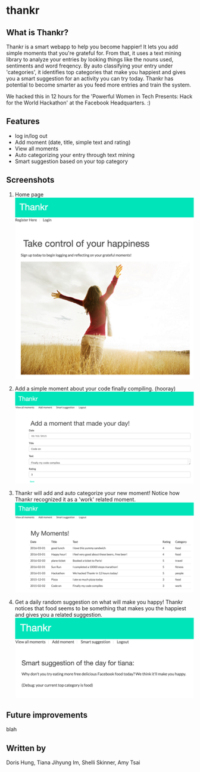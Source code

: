 # thankr

## What is Thankr?

Thankr is a smart webapp to help you become happier! It lets you add simple moments that you're grateful for. From that, it uses a text mining library to analyze your entries by looking things like the nouns used, sentiments and word freqency. By auto classifying your entry under 'categories', it identifies top categories that make you happiest and gives you a smart suggestion for an activity you can try today. Thankr has potential to become smarter as you feed more entries and train the system. 

We hacked this in 12 hours for the 'Powerful Women in Tech Presents: Hack for the World Hackathon' at the Facebook Headquarters. :)

## Features

- log in/log out
- Add moment (date, title, simple text and rating)
- View all moments
- Auto categorizing your entry through text mining
- Smart suggestion based on your top category

## Screenshots

1. Home page
![Alt text](/screenshots/Home.png?raw=true "Home")

2. Add a simple moment about your code finally compiling. (hooray)
![Alt text](/screenshots/AddMoment.png?raw=true "Add Moment")

3. Thankr will add and auto categorize your new moment! Notice how Thankr recognized it as a 'work' related moment.
![Alt text](/screenshots/AllMoments.png?raw=true "All Moments")

4. Get a daily random suggestion on what will make you happy! Thankr notices that food seems to be something that makes you the happiest and gives you a related suggestion. 
![Alt text](/screenshots/Suggestion.png?raw=true "Suggestion")

## Future improvements
blah

## Written by

Doris Hung, Tiana Jihyung Im, Shelli Skinner, Amy Tsai
